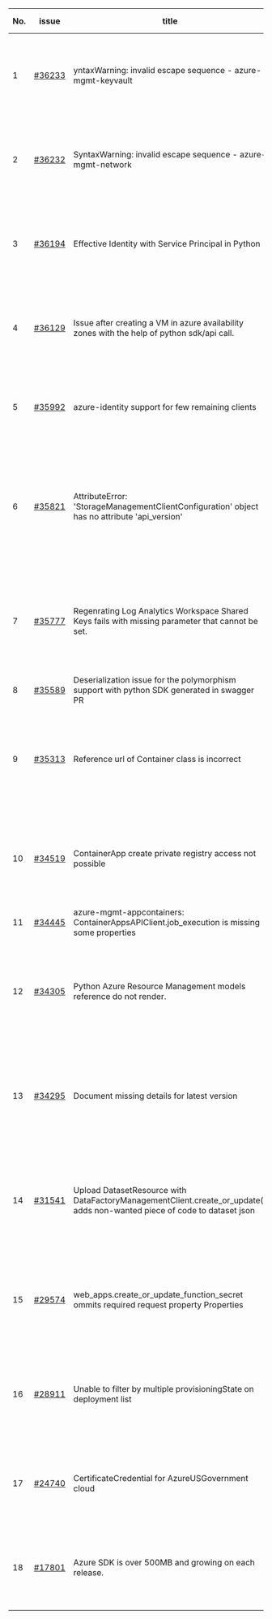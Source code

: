 | No. | issue | title | labels | assignees | bot advice | created date |
| ------ | ------ | ------ | ------ | ------ | ------ | :-----: |
|1|[#36233](https://github.com/Azure/azure-sdk-for-python/issues/36233)|yntaxWarning: invalid escape sequence - azure-mgmt-keyvault|question, KeyVault, Mgmt, customer-reported, needs-team-attention|msyyc||2024-06-25|
|2|[#36232](https://github.com/Azure/azure-sdk-for-python/issues/36232)|SyntaxWarning: invalid escape sequence - azure-mgmt-network|question, Network, Mgmt, customer-reported, needs-team-attention|msyyc||2024-06-25|
|3|[#36194](https://github.com/Azure/azure-sdk-for-python/issues/36194)|Effective Identity with Service Principal in Python|Docs, question, PowerBI, Mgmt, customer-reported, issue-addressed|msyyc||2024-06-21|
|4|[#36129](https://github.com/Azure/azure-sdk-for-python/issues/36129)|Issue after creating a VM in azure availability zones with the help of python sdk/api call.|question, Compute - VM, Mgmt, customer-reported, needs-team-attention|msyyc||2024-06-18|
|5|[#35992](https://github.com/Azure/azure-sdk-for-python/issues/35992)|azure-identity support for few remaining clients|question, Mgmt, customer-reported, needs-team-attention|msyyc|new comment|2024-06-08|
|6|[#35821](https://github.com/Azure/azure-sdk-for-python/issues/35821)|AttributeError: 'StorageManagementClientConfiguration' object has no attribute 'api_version'|Storage, question, Service Attention, Mgmt, customer-reported, no-recent-activity, needs-author-feedback|msyyc||2024-05-29|
|7|[#35777](https://github.com/Azure/azure-sdk-for-python/issues/35777)|Regenrating Log Analytics Workspace Shared Keys fails with missing parameter that cannot be set.|question, Monitor, Service Attention, Mgmt, customer-reported, needs-team-attention|msyyc||2024-05-27|
|8|[#35589](https://github.com/Azure/azure-sdk-for-python/issues/35589)|Deserialization issue for the polymorphism support with python SDK generated in swagger PR|Autorest Issue, Mgmt|iscai-msft, msyyc|no reply > 7|2024-05-11|
|9|[#35313](https://github.com/Azure/azure-sdk-for-python/issues/35313)|Reference url of Container class is incorrect|question, Container Instances, Service Attention, Mgmt, customer-reported, issue-addressed|msyyc||2024-04-23|
|10|[#34519](https://github.com/Azure/azure-sdk-for-python/issues/34519)|ContainerApp create private registry access not possible|question, Mgmt, customer-reported, no-recent-activity, needs-author-feedback|msyyc||2024-02-28|
|11|[#34445](https://github.com/Azure/azure-sdk-for-python/issues/34445)|azure-mgmt-appcontainers: ContainerAppsAPIClient.job_execution is missing some properties|Mgmt|msyyc|no reply > 7|2024-02-24|
|12|[#34305](https://github.com/Azure/azure-sdk-for-python/issues/34305)|Python Azure Resource Management models reference do not render.|Docs, question, ARM, Service Attention, Mgmt, customer-reported, needs-team-attention|msyyc|new comment|2024-02-13|
|13|[#34295](https://github.com/Azure/azure-sdk-for-python/issues/34295)|Document missing details for latest version|Docs, question, Service Attention, Mgmt, customer-reported, needs-team-attention|msyyc|no reply > 7|2024-02-13|
|14|[#31541](https://github.com/Azure/azure-sdk-for-python/issues/31541)|Upload DatasetResource with DataFactoryManagementClient.create_or_update() adds non-wanted piece of code to dataset json|question, Data Factory, Service Attention, Mgmt, customer-reported, needs-team-attention|msyyc|no reply > 7|2023-08-09|
|15|[#29574](https://github.com/Azure/azure-sdk-for-python/issues/29574)|web_apps.create_or_update_function_secret ommits required request property Properties|bug, Service Attention, Mgmt, customer-reported, Web Apps, needs-team-attention|msyyc|new comment|2023-03-24|
|16|[#28911](https://github.com/Azure/azure-sdk-for-python/issues/28911)|Unable to filter by multiple provisioningState on deployment list|bug, Service Attention, Mgmt, customer-reported, needs-team-attention, Resources|msyyc|new comment|2023-02-20|
|17|[#24740](https://github.com/Azure/azure-sdk-for-python/issues/24740)|CertificateCredential for AzureUSGovernment cloud|feature-request, Operations Management, Mgmt, needs-team-attention|BigCat20196, msyyc|no reply > 7|2022-06-07|
|18|[#17801](https://github.com/Azure/azure-sdk-for-python/issues/17801)|Azure SDK is over 500MB and growing on each release.|question, Network, Mgmt, customer-reported, needs-team-attention|iscai-msft, msyyc, lmazuel|no reply > 7|2021-04-05|
